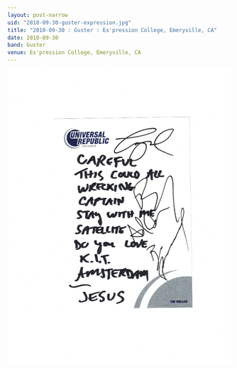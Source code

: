 ```yaml
---
layout: post-narrow
uid: "2010-09-30-guster-expression.jpg"
title: "2010-09-30 : Guster : Ex'pression College, Emeryville, CA"
date: 2010-09-30
band: Guster
venue: Ex'pression College, Emeryville, CA
---
```


<div class="showcase">
  <img src="/img/2010/09/20100930-Guster-Expression.jpg" alt="2010-09-30-guster-expression.jpg">
</div>
